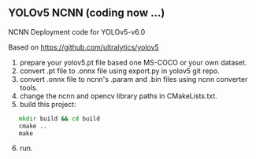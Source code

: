 ## YOLOv5 NCNN (coding now ...)
NCNN Deployment code for YOLOv5-v6.0 

Based on https://github.com/ultralytics/yolov5

1. prepare your yolov5.pt file based one MS-COCO or your own dataset.  
2. convert .pt file to .onnx file using export.py in yolov5 git repo.  
3. convert .onnx file to ncnn's .param and .bin files using ncnn converter tools.  
4. change the ncnn and opencv library paths in CMakeLists.txt.  
5. build this project:  
``` cmd
   mkdir build && cd build
   cmake ..
   make
```
6. run.

